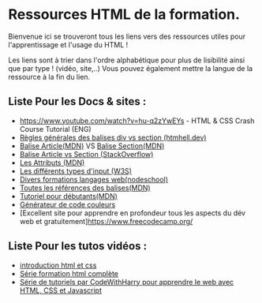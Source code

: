 # Ressources HTML de la formation.  

Bienvenue ici se trouveront tous les liens vers des ressources utiles pour l'apprentissage et l'usage du HTML !  

Les liens sont à trier dans l'ordre alphabétique pour plus de lisibilité ainsi que par type ! (vidéo, site,..)
Vous pouvez également mettre la langue de la ressource à la fin du lien.

## Liste Pour les Docs & sites :   
* https://www.youtube.com/watch?v=hu-q2zYwEYs - HTML & CSS Crash Course Tutorial (ENG)
* [Règles générales des balises div vs section (htmhell.dev)](https://www.htmhell.dev/10-section-is-no-replacement-for-div/)
* [Balise Article(MDN)](https://developer.mozilla.org/fr/docs/Web/HTML/Element/article) VS [Balise Section(MDN)](https://developer.mozilla.org/fr/docs/Web/HTML/Element/section)
* [Balise Article vs Section (StackOverflow)](https://stackoverflow.com/questions/7549561/section-vs-article-html5#:~:text=Sections%20DONT%20have%20to%20be,whole%20document%20is%20one%20article.)
* [Les Attributs (MDN)](https://developer.mozilla.org/fr/docs/Web/HTML/Attributes)
* [Les différents types d'input (W3S)](https://www.w3schools.com/html/html_form_input_types.asp)
* [Divers formations langages web(nodeschool)](https://nodeschool.io/)
* [Toutes les références des balises(MDN)](https://developer.mozilla.org/fr/docs/Web/HTML/Reference)
* [Tutoriel pour débutants(MDN)](https://developer.mozilla.org/fr/docs/Web/HTML#beginners_tutorials)
* [Générateur de code couleurs](https://htmlcolorcodes.com/fr/ressources/meilleurs-generateurs-de-palette-de-couleur/)
* [Excellent site pour apprendre en profondeur tous les aspects du dév web et gratuitement]https://www.freecodecamp.org/
## Liste Pour les tutos vidéos :   
* [introduction html et css](https://youtu.be/hu-q2zYwEYs)
* [Série formation html complète](https://ronan-hello.fr/series/html)
* [Série de tutoriels par CodeWithHarry pour apprendre le web avec HTML, CSS et Javascript](https://www.youtube.com/playlist?list=PLu0W_9lII9agiCUZYRsvtGTXdxkzPyItg)
